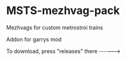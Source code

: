 # MSTS-mezhvag-pack
Mezhvags for custom metrostroi trains

Addon for garrys mod

To download, press "releases" there ------>
